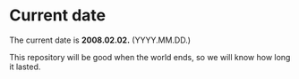 # Current date

The current date is **2008.02.02.** (YYYY.MM.DD.)

This repository will be good when the world ends, so we will know how long it lasted.